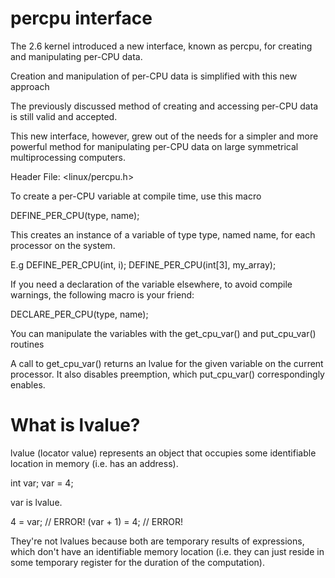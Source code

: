 percpu interface
===================

The 2.6 kernel introduced a new interface, known as percpu, for creating and manipulating per-CPU data.

Creation and manipulation of per-CPU data is simplified with this new approach

The previously discussed method of creating and accessing per-CPU data is still valid and accepted.

This new interface, however, grew out of the needs for a simpler and more powerful method for manipulating per-CPU data on large symmetrical multiprocessing computers.

Header File: <linux/percpu.h>

To create a per-CPU variable at compile time, use this macro

DEFINE_PER_CPU(type, name);

This creates an instance of a variable of type type, named name, for each processor on the system.

E.g 
DEFINE_PER_CPU(int, i);
DEFINE_PER_CPU(int[3], my_array);

If you need a declaration of the variable elsewhere, to avoid compile warnings, the following macro is your friend:

DECLARE_PER_CPU(type, name);

You can manipulate the variables with the get_cpu_var() and put_cpu_var() routines

A call to get_cpu_var() returns an lvalue for the given variable on the current processor. It also disables preemption, which put_cpu_var() correspondingly enables.


What is lvalue?
================

lvalue (locator value) represents an object that occupies some identifiable location in memory (i.e. has an address).

int var;
var = 4;

var is lvalue.

4 = var;       // ERROR!
(var + 1) = 4; // ERROR!

They're not lvalues because both are temporary results of expressions, which don't have an identifiable memory location (i.e. they can just reside in some temporary register for the duration of the computation). 

